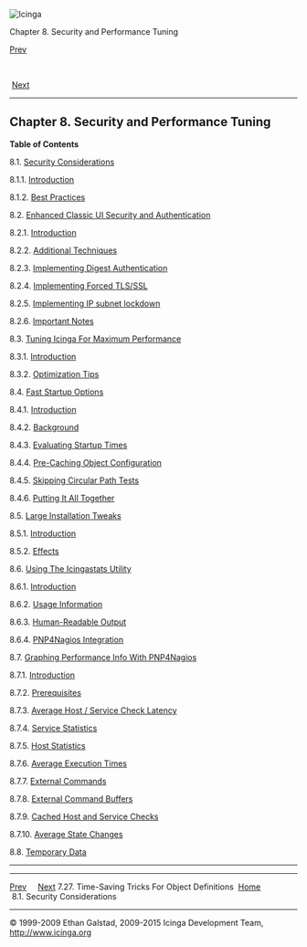 ![Icinga](../images/logofullsize.png "Icinga")

Chapter 8. Security and Performance Tuning

[Prev](objecttricks.md) 

 

 [Next](security.md)

* * * * *

Chapter 8. Security and Performance Tuning
------------------------------------------

**Table of Contents**

8.1. [Security Considerations](security.md)

8.1.1. [Introduction](security.md#introduction)

8.1.2. [Best Practices](security.md#bestpractices)

8.2. [Enhanced Classic UI Security and Authentication](cgisecurity.md)

8.2.1. [Introduction](cgisecurity.md#introduction_cgisecurity)

8.2.2. [Additional Techniques](cgisecurity.md#additionaltechniques)

8.2.3. [Implementing Digest
Authentication](cgisecurity.md#implementationdigest)

8.2.4. [Implementing Forced TLS/SSL](cgisecurity.md#implementationssl)

8.2.5. [Implementing IP subnet
lockdown](cgisecurity.md#implementationlockdown)

8.2.6. [Important Notes](cgisecurity.md#importantnotes)

8.3. [Tuning Icinga For Maximum Performance](tuning.md)

8.3.1. [Introduction](tuning.md#introduction)

8.3.2. [Optimization Tips](tuning.md#optimizationtips)

8.4. [Fast Startup Options](faststartup.md)

8.4.1. [Introduction](faststartup.md#introduction)

8.4.2. [Background](faststartup.md#background)

8.4.3. [Evaluating Startup Times](faststartup.md#evalstartuptime)

8.4.4. [Pre-Caching Object
Configuration](faststartup.md#precacheobjectconfig)

8.4.5. [Skipping Circular Path
Tests](faststartup.md#skipcircularpathtests)

8.4.6. [Putting It All Together](faststartup.md#puttogether)

8.5. [Large Installation Tweaks](largeinstalltweaks.md)

8.5.1. [Introduction](largeinstalltweaks.md#introduction)

8.5.2. [Effects](largeinstalltweaks.md#effects)

8.6. [Using The Icingastats Utility](icingastats.md)

8.6.1. [Introduction](icingastats.md#introduction)

8.6.2. [Usage Information](icingastats.md#usageinfo)

8.6.3. [Human-Readable Output](icingastats.md#output)

8.6.4. [PNP4Nagios Integration](icingastats.md#integration)

8.7. [Graphing Performance Info With PNP4Nagios](perfgraphs.md)

8.7.1. [Introduction](perfgraphs.md#introduction)

8.7.2. [Prerequisites](perfgraphs.md#prerequisites)

8.7.3. [Average Host / Service Check
Latency](perfgraphs.md#avghostsvcchecklatency)

8.7.4. [Service Statistics](perfgraphs.md#servicestatistics)

8.7.5. [Host Statistics](perfgraphs.md#hoststatistics)

8.7.6. [Average Execution Times](perfgraphs.md#avgexecutiontimes)

8.7.7. [External Commands](perfgraphs.md#externalcommands)

8.7.8. [External Command
Buffers](perfgraphs.md#externalcommandbuffers)

8.7.9. [Cached Host and Service Checks](perfgraphs.md#idp15978528)

8.7.10. [Average State Changes](perfgraphs.md#avgstatechanges)

8.8. [Temporary Data](temp_data.md)

* * * * *

  -------------------------------------------------- -------------------- -------------------------------
  [Prev](objecttricks.md)                                                [Next](security.md)
  7.27. Time-Saving Tricks For Object Definitions    [Home](index.md)    8.1. Security Considerations
  -------------------------------------------------- -------------------- -------------------------------

© 1999-2009 Ethan Galstad, 2009-2015 Icinga Development Team,
http://www.icinga.org
